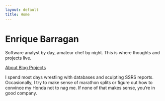 ```yaml
---
layout: default
title: Home
---
```


<div class="mx-auto max-w-xl px-4 py-16">
  <!-- Hero section -->
  <h1 class="text-4xl font-semibold mb-2">Enrique Barragan</h1>
  <p class="text-gray-600 mb-6">
    Software analyst by day, amateur chef by night. This is where thoughts and projects live.
  </p>

  <!-- Links -->
  <div class="space-x-4 mb-12">
    <a href="/about" class="inline-block px-4 py-2 bg-gray-800 text-white font-medium rounded hover:bg-gray-700">
      About
    </a>
    <a href="/blog" class="inline-block px-4 py-2 border border-gray-800 text-gray-800 font-medium rounded hover:bg-gray-50">
      Blog
    </a>
    <a href="/projects" class="inline-block px-4 py-2 border border-gray-800 text-gray-800 font-medium rounded hover:bg-gray-50">
      Projects
    </a>
  </div>

  <!-- Intro blurb -->
  <div class="prose prose-lg">
    <p>
      I spend most days wrestling with databases and sculpting SSRS reports. Occasionally, I try to make
      sense of marathon splits or figure out how to convince my Honda not to nag me. If none of that
      makes sense, you’re in good company.
    </p>
  </div>
</div>